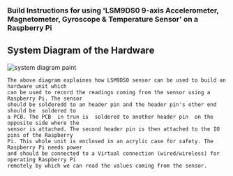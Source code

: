 ### Build Instructions for using 'LSM9DS0 9-axis Accelerometer, Magnetometer, Gyroscope & Temperature Sensor' on a Raspberry Pi

## System Diagram of the Hardware
![system diagram paint](https://user-images.githubusercontent.com/43181567/49611645-29ef4480-f970-11e8-9987-dfd604e5d199.png)
```
The above diagram explaines how LSM9DS0 sensor can be used to build an hardware unit which 
can be used to record the readings coming from the sensor using a Raspberry Pi. The sensor 
should be solderedd to an header pin and the header pin's other end should be  soldered to 
a PCB. The PCB  in trun is  soldered to another header pin  on the opposite side where the 
sensor is attached. The second header pin is then attached to the IO pins of the Raspberry 
Pi. This whole unit is enclosed in an acrylic case for safety. The Raspberry Pi needs power
and should be connected to a Virtual connection (wired/wireless) for operating Raspberry Pi 
remotely by which we can read the values coming from the sensor.
```




    

